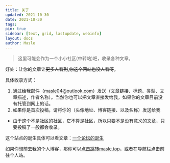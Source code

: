 ```yaml
---
title: 关于
updated: 2021-10-30
date: 2021-10-30
tags:
pin: true
sidebar: [text, grid, lastupdate, webinfo]
layout: docs
author: Masle
---
```


> 这里可能会作为一个小小社区(中转站)吧，收录各种文章。

好处：让你的文章让~~更多人看到~~,~~你这个网站也没人看呀~~。

具体收录方式：
1. 通过给我邮件（masle04@outlook.com）发送（文章链接、标题、类型、文章描述，作者名称）。当然你也可以把文章直接发给我，如果你的文章目前没有托管到网上的话。
2. 如果你是首次投稿，请将你的（头像地址、博客链接、以及名称）发送给我


- 由于这个~~不是社区的社区~~，它不算是社区，所以只要不是没有意义的文章，只要投稿了一般都会收录。

<!--more-->

这个站点的诞生具体可以看文章：[一个论坛的诞生](https://masle.top/essay/set-up-forum/)


如果你想前去我的个人博客，那你可以[点击跳转masle.top](https://masle.top)，或者在导航栏点击前往个人站。